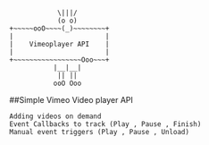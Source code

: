            	    \|||/
	            (o o)
	+~~~~~ooO~~~~(_)~~~~~~~~+
	|                     	|
	|    Vimeoplayer API 	|
	|   					|
	+~~~~~~~~~~~~~~~~~Ooo~~~+
	           |__|__|
	            || ||
	           ooO Ooo

##Simple Vimeo Video player API

	Adding videos on demand
	Event Callbacks to track (Play , Pause , Finish)
	Manual event triggers (Play , Pause , Unload)
